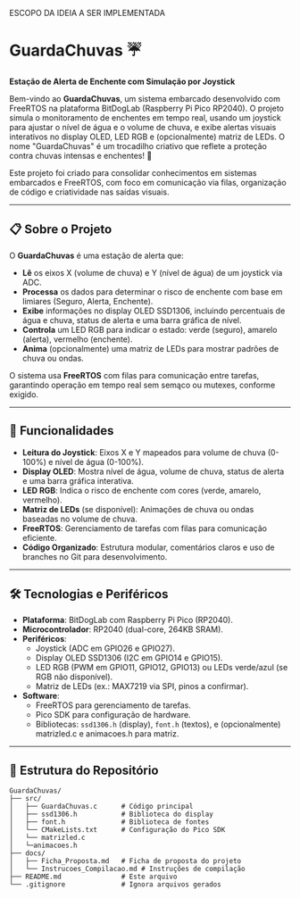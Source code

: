 
ESCOPO DA IDEIA A SER IMPLEMENTADA
# GuardaChuvas ☔

**Estação de Alerta de Enchente com Simulação por Joystick**

Bem-vindo ao **GuardaChuvas**, um sistema embarcado desenvolvido com FreeRTOS na plataforma BitDogLab (Raspberry Pi Pico RP2040). O projeto simula o monitoramento de enchentes em tempo real, usando um joystick para ajustar o nível de água e o volume de chuva, e exibe alertas visuais interativos no display OLED, LED RGB e (opcionalmente) matriz de LEDs. O nome "GuardaChuvas" é um trocadilho criativo que reflete a proteção contra chuvas intensas e enchentes! 🌊

Este projeto foi criado para consolidar conhecimentos em sistemas embarcados e FreeRTOS, com foco em comunicação via filas, organização de código e criatividade nas saídas visuais.

---

## 📋 Sobre o Projeto

O **GuardaChuvas** é uma estação de alerta que:
- **Lê** os eixos X (volume de chuva) e Y (nível de água) de um joystick via ADC.
- **Processa** os dados para determinar o risco de enchente com base em limiares (Seguro, Alerta, Enchente).
- **Exibe** informações no display OLED SSD1306, incluindo percentuais de água e chuva, status de alerta e uma barra gráfica de nível.
- **Controla** um LED RGB para indicar o estado: verde (seguro), amarelo (alerta), vermelho (enchente).
- **Anima** (opcionalmente) uma matriz de LEDs para mostrar padrões de chuva ou ondas.

O sistema usa **FreeRTOS** com filas para comunicação entre tarefas, garantindo operação em tempo real sem semąco ou mutexes, conforme exigido.

---

## 🎯 Funcionalidades

- **Leitura do Joystick**: Eixos X e Y mapeados para volume de chuva (0-100%) e nível de água (0-100%).
- **Display OLED**: Mostra nível de água, volume de chuva, status de alerta e uma barra gráfica interativa.
- **LED RGB**: Indica o risco de enchente com cores (verde, amarelo, vermelho).
- **Matriz de LEDs** (se disponível): Animações de chuva ou ondas baseadas no volume de chuva.
- **FreeRTOS**: Gerenciamento de tarefas com filas para comunicação eficiente.
- **Código Organizado**: Estrutura modular, comentários claros e uso de branches no Git para desenvolvimento.

---

## 🛠️ Tecnologias e Periféricos

- **Plataforma**: BitDogLab com Raspberry Pi Pico (RP2040).
- **Microcontrolador**: RP2040 (dual-core, 264KB SRAM).
- **Periféricos**:
  - Joystick (ADC em GPIO26 e GPIO27).
  - Display OLED SSD1306 (I2C em GPIO14 e GPIO15).
  - LED RGB (PWM em GPIO11, GPIO12, GPIO13) ou LEDs verde/azul (se RGB não disponível).
  - Matriz de LEDs (ex.: MAX7219 via SPI, pinos a confirmar).
- **Software**:
  - FreeRTOS para gerenciamento de tarefas.
  - Pico SDK para configuração de hardware.
  - Bibliotecas: `ssd1306.h` (display), `font.h` (textos), e (opcionalmente) matrizled.c e animacoes.h para matriz.

---

## 📂 Estrutura do Repositório

```plaintext
GuardaChuvas/
├── src/
│   ├── GuardaChuvas.c      # Código principal
│   ├── ssd1306.h           # Biblioteca do display
│   ├── font.h              # Biblioteca de fontes
│   └── CMakeLists.txt      # Configuração do Pico SDK
│   └── matrizled.c
│   └─animacoes.h
├── docs/
│   ├── Ficha_Proposta.md   # Ficha de proposta do projeto
│   └── Instrucoes_Compilacao.md # Instruções de compilação
├── README.md               # Este arquivo
└── .gitignore              # Ignora arquivos gerados
